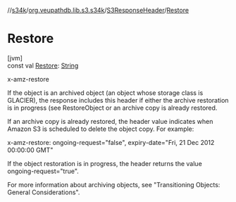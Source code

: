 //[s34k](../../../index.md)/[org.veupathdb.lib.s3.s34k](../index.md)/[S3ResponseHeader](index.md)/[Restore](-restore.md)

# Restore

[jvm]\
const val [Restore](-restore.md): [String](https://kotlinlang.org/api/latest/jvm/stdlib/kotlin/-string/index.html)

x-amz-restore

If the object is an archived object (an object whose storage class is GLACIER), the response includes this header if either the archive restoration is in progress (see RestoreObject or an archive copy is already restored.

If an archive copy is already restored, the header value indicates when Amazon S3 is scheduled to delete the object copy. For example:

x-amz-restore: ongoing-request="false", expiry-date="Fri, 21 Dec 2012 00:00:00 GMT"

If the object restoration is in progress, the header returns the value ongoing-request="true".

For more information about archiving objects, see "Transitioning Objects: General Considerations".
